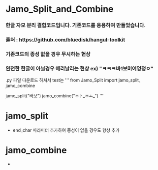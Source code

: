 # Jamo_Split_and_Combine
### 한글 자모 분리 결합코드입니다. 기존코드를 응용하여 만들었습니다.
### 출처 : https://github.com/bluedisk/hangul-toolkit
### 기존코드의 종성 없을 경우 무시하는 현상
### 완전한 한글이 아닐경우 에러날리는 현상 ex) "ㅋㅋㅋ바1보머어엉청ㅇ" 

.py 파일 다운로드 하셔서
test는
'''
from Jamo_Split import jamo_split, jamo_combine

jamo_split("바보")
jamo_combine("ㅂㅏ_ㅂㅗ_")
'''

# jamo_split
- end_char 파라미터 추가하여 종성이 없을 경우도 항상 추가

# jamo_combine
- 
